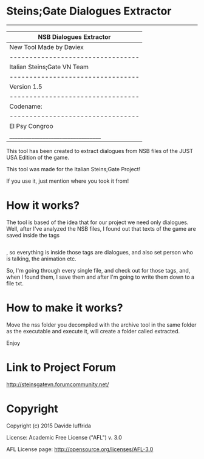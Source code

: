 # Steins;Gate Dialogues Extractor
___________________________________
|     NSB Dialogues Extractor     |
|---------------------------------|
|     New Tool Made by Daviex     |
|---------------------------------|
|   Italian Steins;Gate VN Team   |
|---------------------------------|
|           Version 1.5           |
|---------------------------------|
|            Codename:            |
|---------------------------------|
|         El Psy Congroo          |
|_________________________________|

This tool has been created to extract dialogues from NSB files of the JUST USA Edition of the game. 

This tool was made for the Italian Steins;Gate Project!

If you use it, just mention where you took it from!

# How it works?
The tool is based of the idea that for our project we need only dialogues.
Well, after I've analyzed the NSB files, I found out that texts of the game
are saved inside the tags <PRE></PRE>, so everything is inside those tags are dialogues,
and also set person who is talking, the animation etc.

So, I'm going through every single file, and check out for those tags,
and, when I found them, I save them and after I'm going to write them down to a file txt.

# How to make it works?
Move the nss folder you decompiled with the archive tool in the same folder as the executable and execute it, will create a folder called extracted.

Enjoy

# Link to Project Forum
http://steinsgatevn.forumcommunity.net/

# Copyright

Copyright (c) 2015 Davide Iuffrida

License: Academic Free License ("AFL") v. 3.0

AFL License page: http://opensource.org/licenses/AFL-3.0

